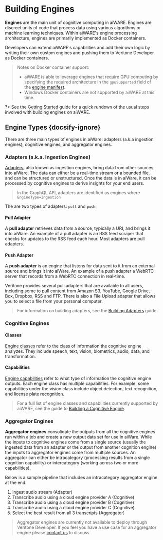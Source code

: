 # Building Engines

<!--TODO: Need to re-document builds, states, all that stuff.  Can pull from previous docs.-->

**Engines** are the main unit of cognitive computing in aiWARE.
Engines are discreet units of code that process data using various algorithms or machine learning techniques.
Within aiWARE's engine processing architecture, engines are primarily implemented as Docker containers.

Developers can extend aiWARE's capabilities and add their own logic by writing their own custom engines and pushing them to Veritone Developer as Docker containers.

> Notes on Docker container support:
> - aiWARE is able to leverage engines that require GPU computing by specifying the required architecture in the `gpuSupported` field of the [engine manifest](/developer/engines/standards/engine-manifest/).
> - Windows Docker containers are not supported by aiWARE at this time.

<!--TODO: Add other legacy pages in with deprecated flag and no place in the TOC-->

?> See the [Getting Started](/developer/engines/getting-started/) guide for a quick rundown of the usual steps involved with building engines on aiWARE.

## Engine Types {docsify-ignore}

There are three main types of engines in aiWare: adapters (a.k.a ingestion engines), cognitive engines, and aggregator engines.

### Adapters (a.k.a. Ingestion Engines)

[Adapters](/developer/adapters/), also known as ingestion engines, bring data from other sources into aiWare.
The data can either be a real-time stream or a bounded file, and can be structured or unstructured.
Once the data is in aiWare, it can be processed by cognitive engines to derive insights for your end users.

> In the GraphQL API, adapters are identified as engines where `EngineType=Ingestion`

The are two types of adapters: `pull` and `push`.

#### Pull Adapter

A **pull adapter** retrieves data from a source, typically a URI, and brings it into aiWare.
An example of a pull adapter is an RSS feed scraper that checks for updates to the RSS feed each hour.
Most adapters are pull adapters.

#### Push Adapter

A **push adapter** is an engine that listens for data sent to it from an external source and brings it into aiWare.
An example of a push adapter a WebRTC server that records from a WebRTC connection in real-time.

Veritone provides several pull adapters that are available to all users, including some to pull content from Amazon S3, YouTube, Google Drive, Box, Dropbox, RSS and FTP.
There is also a File Upload adapter that allows you to select a file from your personal computer.

> For information on building adapters, see the [Building Adapters](/developer/adapters/) guide.

### Cognitive Engines

[](cognitive/_summary.md ':include')

#### Classes

[Engine classes](/developer/engines/cognitive/?id=classes) refer to the class of information the cognitive engine analyzes.
They include speech, text, vision, biometrics, audio, data, and transformation.

#### Capabilities

[Engine capabilities](/developer/engines/cognitive/?id=capabilities) refer to what type of information the cognitive engine outputs.
Each engine class has multiple capabilities.
For example, some capabilities under the vision class include object detection, text recognition, and license plate recognition.

> For a full list of engine classes and capabilities currently supported by aiWARE, see the guide to [Building a Cognitive Engine](/developer/engines/cognitive/).

### Aggregator Engines

**Aggregator engines** consolidate the outputs from all the cognitive engines run within a job and create a new output data set for use in aiWare.
While the inputs to cognitive engines come from a single source (usually the ingested data from an adapter or the output from another cognition engine) the inputs to aggregator engines come from multiple sources.
An aggregator can either be intracategory (processing results from a single cognition capability) or intercategory (working across two or more capabilities).

Below is a sample pipeline that includes an intracategory aggregator engine at the end.

1. Ingest audio stream (Adapter)
2. Transcribe audio using a cloud engine provider A (Cognitive)
3. Transcribe audio using a cloud engine provider B (Cognitive)
4. Transcribe audio using a cloud engine provider C (Cognitive)
5. Select the best result from all 3 transcripts (Aggregator)

> Aggregator engines are currently not available to deploy through Veritone Developer.
If you feel you have a use case for an aggregator engine please [contact us](mailto:ecosystem@veritone.com) to discuss.

<!--TODO: Visual Guide to onboarding UI workflow-->
<!--A visual walkthrough of the onboarding process up to approval, use the existing UI until the new mocs are ready-->
